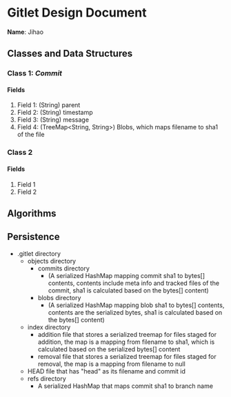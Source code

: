 # Gitlet Design Document

**Name**: Jihao

## Classes and Data Structures

### Class 1: ***Commit***
#### Fields

1. Field 1: (String) parent
2. Field 2: (String) timestamp
3. Field 3: (String) message
4. Field 4: (TreeMap<String, String>) Blobs, which maps filename to sha1 of the file


### Class 2

#### Fields

1. Field 1
2. Field 2


## Algorithms

## Persistence

- .gitlet directory
    - objects directory
        - commits directory
          - (A serialized HashMap mapping commit sha1 to bytes[] contents,
            contents include meta info and tracked files of the commit, sha1 is calculated based on the bytes[] content)
        - blobs directory
          - (A serialized HashMap mapping blob sha1 to bytes[] contents, contents are the serialized bytes, sha1 is calculated
            based on the bytes[] content)
    - index directory
        - addition file that stores a serialized treemap for files staged for addition, 
            the map is a mapping from
          filename to sha1, which is calculated based on the serialized bytes[] content
        - removal file that stores a serialized treemap for files staged for removal,
          the map is a mapping from
          filename to null
    - HEAD file that has "head" as its filename and commit id
    - refs directory
      - A serialized HashMap that maps commit sha1 to branch name

